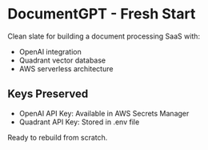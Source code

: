 # DocumentGPT - Fresh Start

Clean slate for building a document processing SaaS with:
- OpenAI integration
- Quadrant vector database
- AWS serverless architecture

## Keys Preserved
- OpenAI API Key: Available in AWS Secrets Manager
- Quadrant API Key: Stored in .env file

Ready to rebuild from scratch.